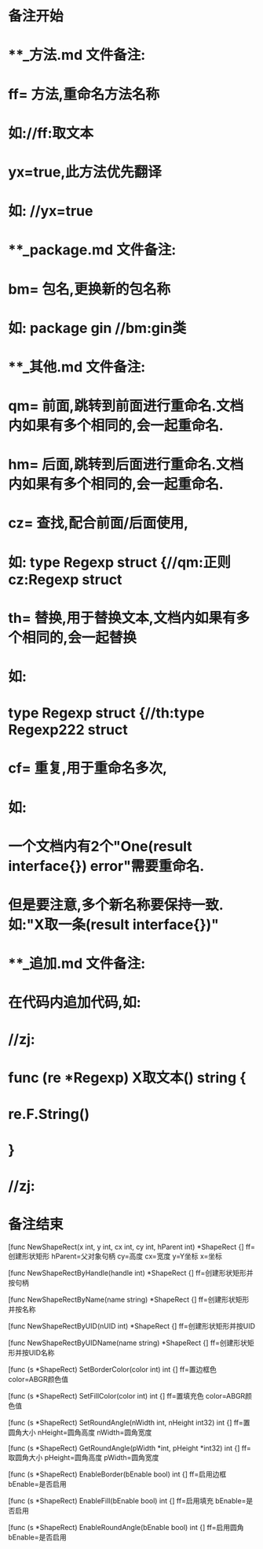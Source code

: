 # 备注开始
# **_方法.md 文件备注:
# ff= 方法,重命名方法名称
# 如://ff:取文本
#
# yx=true,此方法优先翻译
# 如: //yx=true

# **_package.md 文件备注:
# bm= 包名,更换新的包名称 
# 如: package gin //bm:gin类

# **_其他.md 文件备注:
# qm= 前面,跳转到前面进行重命名.文档内如果有多个相同的,会一起重命名.
# hm= 后面,跳转到后面进行重命名.文档内如果有多个相同的,会一起重命名.
# cz= 查找,配合前面/后面使用,
# 如: type Regexp struct {//qm:正则 cz:Regexp struct
#
# th= 替换,用于替换文本,文档内如果有多个相同的,会一起替换
# 如:
# type Regexp struct {//th:type Regexp222 struct
#
# cf= 重复,用于重命名多次,
# 如: 
# 一个文档内有2个"One(result interface{}) error"需要重命名.
# 但是要注意,多个新名称要保持一致. 如:"X取一条(result interface{})"

# **_追加.md 文件备注:
# 在代码内追加代码,如:
# //zj:
# func (re *Regexp) X取文本() string { 
# re.F.String()
# }
# //zj:
# 备注结束

[func NewShapeRect(x int, y int, cx int, cy int, hParent int) *ShapeRect {]
ff=创建形状矩形
hParent=父对象句柄
cy=高度
cx=宽度
y=Y坐标
x=坐标

[func NewShapeRectByHandle(handle int) *ShapeRect {]
ff=创建形状矩形并按句柄

[func NewShapeRectByName(name string) *ShapeRect {]
ff=创建形状矩形并按名称

[func NewShapeRectByUID(nUID int) *ShapeRect {]
ff=创建形状矩形并按UID

[func NewShapeRectByUIDName(name string) *ShapeRect {]
ff=创建形状矩形并按UID名称

[func (s *ShapeRect) SetBorderColor(color int) int {]
ff=置边框色
color=ABGR颜色值

[func (s *ShapeRect) SetFillColor(color int) int {]
ff=置填充色
color=ABGR颜色值

[func (s *ShapeRect) SetRoundAngle(nWidth int, nHeight int32) int {]
ff=置圆角大小
nHeight=圆角高度
nWidth=圆角宽度

[func (s *ShapeRect) GetRoundAngle(pWidth *int, pHeight *int32) int {]
ff=取圆角大小
pHeight=圆角高度
pWidth=圆角宽度

[func (s *ShapeRect) EnableBorder(bEnable bool) int {]
ff=启用边框
bEnable=是否启用

[func (s *ShapeRect) EnableFill(bEnable bool) int {]
ff=启用填充
bEnable=是否启用

[func (s *ShapeRect) EnableRoundAngle(bEnable bool) int {]
ff=启用圆角
bEnable=是否启用
